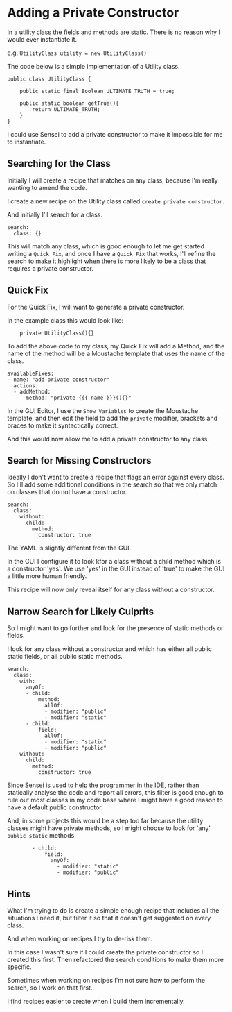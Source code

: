 # Adding a Private Constructor

In a utility class the fields and methods are static. There is no reason why I would ever instantiate it.

e.g. `UtilityClass utility = new UtilityClass()`

The code below is a simple implementation of a Utility class.

~~~~~~~~
public class UtilityClass {

    public static final Boolean ULTIMATE_TRUTH = true;

    public static boolean getTrue(){
        return ULTIMATE_TRUTH;
    }
}
~~~~~~~~

I could use Sensei to add a private constructor to make it impossible for me to instantiate.

## Searching for the Class

Initially I will create a recipe that matches on any class, because I'm really wanting to amend the code.

I create a new recipe on the Utility class called `create private constructor`.

And initially I'll search for a class.

~~~~~~~~
search:
  class: {}
~~~~~~~~

This will match any class, which is good enough to let me get started writing a `Quick Fix`, and once I have a `Quick Fix` that works, I'll refine the search to make it highlight when there is more likely to be a class that requires a private constructor.

## Quick Fix

For the Quick Fix, I will want to generate a private constructor.

In the example class this would look like:

~~~~~~~~
    private UtilityClass(){}
~~~~~~~~

To add the above code to my class, my Quick Fix will add a Method, and the name of the method will be a Moustache template that uses the name of the class.

~~~~~~~~
availableFixes:
- name: "add private constructor"
  actions:
  - addMethod:
      method: "private {{{ name }}}(){}"
~~~~~~~~

In the GUI Editor, I use the `Show Variables` to create the Moustache template, and then edit the field to add the `private` modifier, brackets and braces to make it syntactically correct.

And this would now allow me to add a private constructor to any class.

## Search for Missing Constructors

Ideally I don't want to create a recipe that flags an error against every class. So I'll add some additional conditions in the search so that we only match on classes that do not have a constructor.

~~~~~~~~
search:
  class:
    without:
      child:
        method:
          constructor: true
~~~~~~~~

The YAML is slightly different from the GUI.

In the GUI I configure it to look kfor a class without a child method which is a constructor 'yes'. We use 'yes' in the GUI instead of 'true' to make the GUI a little more human friendly.

This recipe will now only reveal itself for any class without a constructor.

## Narrow Search for Likely Culprits

So I might want to go further and look for the presence of static methods or fields.

I look for any class without a constructor and which has either all public static fields, or all public static methods.

~~~~~~~~
search:
  class:
    with:
      anyOf:
      - child:
          method:
            allOf:
            - modifier: "public"
            - modifier: "static"
      - child:
          field:
            allOf:
            - modifier: "static"
            - modifier: "public"
    without:
      child:
        method:
          constructor: true
~~~~~~~~

Since Sensei is used to help the programmer in the IDE, rather than statically analyse the code and report all errors, this filter is good enough to rule out most classes in my code base where I might have a good reason to have a default public constructor.

And, in some projects this would be a step too far because the utility classes might have private methods, so I might choose to look for 'any' `public static` methods.

~~~~~~~~
        - child:
            field:
              anyOf:
                - modifier: "static"
                - modifier: "public"
~~~~~~~~

## Hints

What I'm trying to do is create a simple enough recipe that includes all the situations I need it, but filter it so that it doesn't get suggested on every class.

And when working on recipes I try to de-risk them.

In this case I wasn't sure if I could create the private constructor so I created this first. Then refactored the search conditions to make them more specific.

Sometimes when working on recipes I'm not sure how to perform the search, so I work on that first.

I find recipes easier to create when I build them incrementally.
